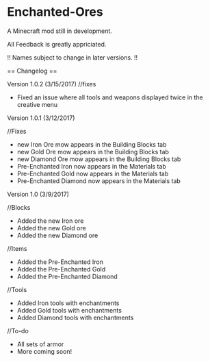 # Enchanted-Ores
A Minecraft mod still in development. 

All Feedback is greatly appriciated. 

!! Names subject to change in later versions. !!

== Changelog ==

Version 1.0.2 (3/15/2017)
//fixes
- Fixed an issue where all tools and weapons displayed twice in the creative menu

Version 1.0.1 (3/12/2017)

//Fixes
- new Iron Ore mow appears in the Building Blocks tab
- new Gold Ore mow appears in the Building Blocks tab
- new Diamond Ore mow appears in the Building Blocks tab
- Pre-Enchanted Iron now appears in the Materials tab
- Pre-Enchanted Gold now appears in the Materials tab
- Pre-Enchanted Diamond now appears in the Materials tab

Version 1.0 (3/9/2017)

//Blocks
- Added the new Iron ore
- Added the new Gold ore
- Added the new Diamond ore

//Items
- Added the Pre-Enchanted Iron
- Added the Pre-Enchanted Gold
- Added the Pre-Enchanted Diamond

//Tools
- Added Iron tools with enchantments
- Added Gold tools with enchantments
- Added Diamond tools with enchantments

//To-do
- All sets of armor
- More coming soon!
